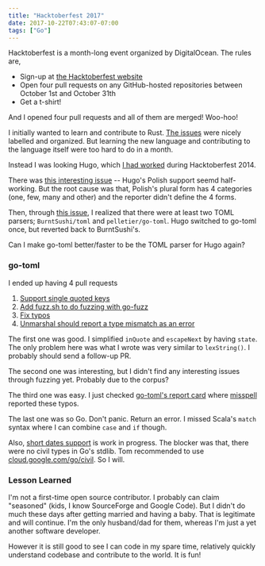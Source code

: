 ```yaml
---
title: "Hacktoberfest 2017"
date: 2017-10-22T07:43:07-07:00
tags: ["Go"]
---
```


Hacktoberfest is a month-long event organized by DigitalOcean. The rules are,

* Sign-up at [the Hacktoberfest website](https://hacktoberfest.digitalocean.com)
* Open four pull requests on any GitHub-hosted repositories between October 1st and October 31th
* Get a t-shirt!

And I opened four pull requests and all of them are merged! Woo-hoo!

I initially wanted to learn and contribute to Rust. [The issues](https://github.com/rust-lang/rust/issues) were nicely labelled and organized. But learning the new language and contributing to the language itself were too hard to do in a month.

Instead I was looking Hugo, which [I had worked](https://github.com/gohugoio/hugo/commits?author=kzys) during Hacktoberfest 2014.

There was [this interesting issue](https://github.com/gohugoio/hugo/issues/3947) -- Hugo's Polish support seemd half-working. But the root cause was that, Polish's plural form has 4 categories (one, few, many and other) and the reporter didn't define the 4 forms.

Then, through [this issue](https://github.com/gohugoio/hugo/issues/3541), I realized that there were at least two TOML parsers; `BurntSushi/toml` and `pelletier/go-toml`. Hugo switched to go-toml once, but reverted back to BurntSushi's.

Can I make go-toml better/faster to be the TOML parser for Hugo again?

### go-toml

I ended up having 4 pull requests

1. [Support single quoted keys](https://github.com/pelletier/go-toml/pull/193)
2. [Add fuzz.sh to do fuzzing with go-fuzz](https://github.com/pelletier/go-toml/pull/194)
3. [Fix typos](https://github.com/pelletier/go-toml/pull/195)
4. [Unmarshal should report a type mismatch as an error](https://github.com/pelletier/go-toml/pull/196)

The first one was good. I simplified `inQuote` and `escapeNext` by having `state`. The only problem here was what I wrote was very similar to `lexString()`. I probably should send a follow-up PR.

The second one was interesting, but I didn't find any interesting issues through fuzzing yet. Probably due to the corpus?

The third one was easy. I just checked [go-toml's report card](https://goreportcard.com/report/github.com/pelletier/go-toml) where [misspell](https://github.com/client9/misspell) reported these typos.

The last one was so Go. Don't panic. Return an error. I missed Scala's `match` syntax where I can combine `case` and `if` though.

Also, [short dates support](https://github.com/pelletier/go-toml/issues/63) is work in progress. The blocker was that, there were no civil types in Go's stdlib. Tom recommended to use [cloud.google.com/go/civil](https://godoc.org/cloud.google.com/go/civil). So I will.

### Lesson Learned

I'm not a first-time open source contributor. I probably can claim "seasoned" (kids, I know SourceForge and Google Code). But I didn't do much these days after getting married and having a baby. That is legitimate and will continue. I'm the only husband/dad for them, whereas I'm just a yet another software developer.

However it is still good to see I can code in my spare time, relatively quickly understand codebase and contribute to the world. It is fun!
